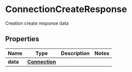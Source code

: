 

# ConnectionCreateResponse

Creation create response data
## Properties

Name | Type | Description | Notes
------------ | ------------- | ------------- | -------------
**data** | [**Connection**](Connection.md) |  | 



